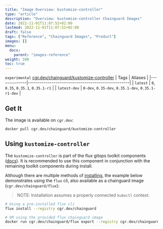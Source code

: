 ```yaml
---
title: "Image Overview: kustomize-controller"
type: "article"
description: "Overview: kustomize-controller Chainguard Images"
date: 2022-11-01T11:07:52+02:00
lastmod: 2022-11-01T11:07:52+02:00
draft: false
tags: ["Reference", "Chainguard Images", "Product"]
images: []
menu:
  docs:
    parent: "images-reference"
weight: 500
toc: true
---
```


`experimental` [cgr.dev/chainguard/kustomize-controller](https://github.com/chainguard-images/images/tree/main/images/kustomize-controller)
| Tags         | Aliases                                            |
|--------------|----------------------------------------------------|
| `latest`     | `0`, `0.35`, `0.35.1`, `0.35.1-r1`                 |
| `latest-dev` | `0-dev`, `0.35-dev`, `0.35.1-dev`, `0.35.1-r1-dev` |



## Get It

The image is available on `cgr.dev`:

```
docker pull cgr.dev/chainguard/kustomize-controller
```

## Using `kustomize-controller`

The `kustomize-controller` is part of the flux gitops toolkit components ([docs](https://fluxcd.io/flux/components/)). It is recommended to use this component in conjunction with the remaining toolkit components during install.

Although there are multiple methods of [installing](https://fluxcd.io/flux/installation/), the example below demonstrates using the `flux` cli, also available as a chainguard image (`cgr.dev/chainguard/flux`):

> NOTE: Installation assumes a properly connected `kubectl` context.

```bash
# Using a pre-installed flux cli
flux install --registry cgr.dev/chainguard

# OR using the provided flux chainguard image
docker run cgr.dev/chainguard/flux export --registry cgr.dev/chainguard | kubectl apply -f -
```

